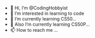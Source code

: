 - 👋 Hi, I’m @CodingHobbyist
- 👀 I’m interested in learning to code
- 🌱 I’m currently learning CS50...
- 🌱 Also I’m currently learning CS50P...
- 📫 How to reach me ...

<!---
CodingHobbyist/CodingHobbyist is a ✨ special ✨ repository because its `README.md` (this file) appears on your GitHub profile.
You can click the Preview link to take a look at your changes.
--->
